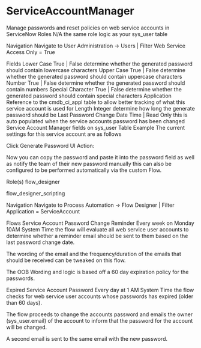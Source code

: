 # ServiceAccountManager
Manage passwords and reset policies on web service accounts in ServiceNow
Roles
N/A the same role logic as your sys_user table

Navigation
Navigate to User Administration -> Users | Filter Web Service Access Only = True

Fields
Lower Case	True | False determine whether the generated password should contain lowercase characters
Upper Case	True | False determine whether the generated password should contain uppercase characters
Number	True | False determine whether the generated password should contain numbers
Special Character	True | False determine whether the generated password should contain special characters
Application	Reference to the cmdb_ci_appl table to allow better tracking of what this service account is used for
Length	Integer determine how long the generate password should be
Last Password Change	Date Time | Read Only this is auto populated when the service accounts password has been changed
Service Account Manager fields on sys_user Table
Example
The current settings for this service account are as follows



Click Generate Password UI Action:


Now you can copy the password and paste it into the password field as well as notify the team of their new password manually this can also be configured to be performed automatically via the custom Flow.

Role(s)
flow_designer

flow_designer_scripting

Navigation
Navigate to Process Automation -> Flow Designer | Filter Application = ServiceAccount

Flows
Service Account Password Change Reminder
Every week on Monday 10AM System Time the flow will evaluate all web service user accounts to determine whether a reminder email should be sent to them based on the last password change date.

The wording of the email and the frequency/duration of the emails that should be received can be tweaked on this flow.

The OOB Wording and logic is based off a 60 day expiration policy for the passwords.

Expired Service Account Password
Every day at 1 AM System Time the flow checks for web service user accounts whose passwords has expired (older than 60 days).

The flow proceeds to change the accounts password and emails the owner (sys_user.email) of the account to inform that the password for the account will be changed.

A second email is sent to the same email with the new password.
